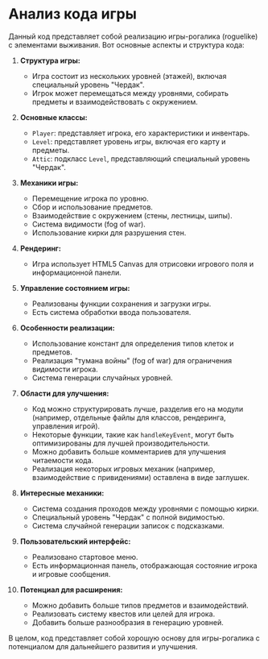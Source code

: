 # Анализ кода игры

Данный код представляет собой реализацию игры-рогалика (roguelike) с элементами выживания. Вот основные аспекты и структура кода:

1. **Структура игры:**
   - Игра состоит из нескольких уровней (этажей), включая специальный уровень "Чердак".
   - Игрок может перемещаться между уровнями, собирать предметы и взаимодействовать с окружением.

2. **Основные классы:**
   - `Player`: представляет игрока, его характеристики и инвентарь.
   - `Level`: представляет уровень игры, включая его карту и предметы.
   - `Attic`: подкласс `Level`, представляющий специальный уровень "Чердак".

3. **Механики игры:**
   - Перемещение игрока по уровню.
   - Сбор и использование предметов.
   - Взаимодействие с окружением (стены, лестницы, шипы).
   - Система видимости (fog of war).
   - Использование кирки для разрушения стен.

4. **Рендеринг:**
   - Игра использует HTML5 Canvas для отрисовки игрового поля и информационной панели.

5. **Управление состоянием игры:**
   - Реализованы функции сохранения и загрузки игры.
   - Есть система обработки ввода пользователя.

6. **Особенности реализации:**
   - Использование констант для определения типов клеток и предметов.
   - Реализация "тумана войны" (fog of war) для ограничения видимости игрока.
   - Система генерации случайных уровней.

7. **Области для улучшения:**
   - Код можно структурировать лучше, разделив его на модули (например, отдельные файлы для классов, рендеринга, управления игрой).
   - Некоторые функции, такие как `handleKeyEvent`, могут быть оптимизированы для лучшей производительности.
   - Можно добавить больше комментариев для улучшения читаемости кода.
   - Реализация некоторых игровых механик (например, взаимодействие с привидениями) оставлена в виде заглушек.

8. **Интересные механики:**
   - Система создания проходов между уровнями с помощью кирки.
   - Специальный уровень "Чердак" с полной видимостью.
   - Система случайной генерации записок с подсказками.

9. **Пользовательский интерфейс:**
   - Реализовано стартовое меню.
   - Есть информационная панель, отображающая состояние игрока и игровые сообщения.

10. **Потенциал для расширения:**
    - Можно добавить больше типов предметов и взаимодействий.
    - Реализовать систему квестов или целей для игрока.
    - Добавить больше разнообразия в генерацию уровней.

В целом, код представляет собой хорошую основу для игры-рогалика с потенциалом для дальнейшего развития и улучшения.

